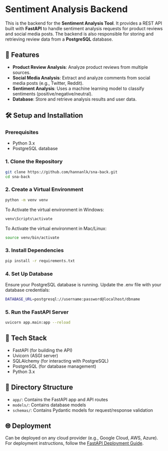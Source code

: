 # Sentiment Analysis Backend

This is the backend for the **Sentiment Analysis Tool**. It provides a REST API built with **FastAPI** to handle sentiment analysis requests for product reviews and social media posts. The backend is also responsible for storing and retrieving review data from a **PostgreSQL** database.

## 🚀 Features

- **Product Review Analysis**: Analyze product reviews from multiple sources.
- **Social Media Analysis**: Extract and analyze comments from social media posts (e.g., Twitter, Reddit).
- **Sentiment Analysis**: Uses a machine learning model to classify sentiments (positive/negative/neutral).
- **Database**: Store and retrieve analysis results and user data.

## 🛠️ Setup and Installation

### Prerequisites

- Python 3.x
- PostgreSQL database

### 1. Clone the Repository

```bash
git clone https://github.com/hannanlk/sna-back.git
cd sna-back
```
### 2. Create a Virtual Environment
```bash
python -m venv venv
```
To Activate the virtual environment in Windows: 
```bash
venv\Scripts\activate
```
To Activate the virtual environment in Mac/Linux: 
```bash
source venv/bin/activate
```
### 3. Install Dependencies
```bash
pip install -r requirements.txt
```
### 4. Set Up Database
Ensure your PostgreSQL database is running. Update the .env file with your database credentials:
```bash
DATABASE_URL=postgresql://username:password@localhost/dbname
```
### 5. Run the FastAPI Server
```bash
uvicorn app.main:app --reload
```
## 📝 Tech Stack
- FastAPI (for building the API)  
- Uvicorn (ASGI server)  
- SQLAlchemy (for interacting with PostgreSQL)  
- PostgreSQL (for database management)  
- Python 3.x  

## 📂 Directory Structure
- `app/`: Contains the FastAPI app and API routes  
- `models/`: Contains database models  
- `schemas/`: Contains Pydantic models for request/response validation
  
## 🌐 Deployment
Can be deployed on any cloud provider (e.g., Google Cloud, AWS, Azure).
For deployment instructions, follow the [FastAPI Deployment Guide](https://fastapi.tiangolo.com/deployment/).

